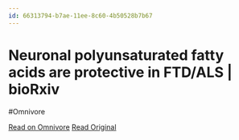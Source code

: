 ```yaml
---
id: 66313794-b7ae-11ee-8c60-4b50528b7b67
---
```


# Neuronal polyunsaturated fatty acids are protective in FTD/ALS | bioRxiv
#Omnivore

[Read on Omnivore](https://omnivore.app/me/neuronal-polyunsaturated-fatty-acids-are-protective-in-ftd-als-b-18d27a31698)
[Read Original](http://biorxiv.org/cgi/content/short/2024.01.16.575677v1?rss=1)

